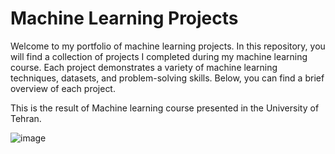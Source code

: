# Machine Learning Projects

Welcome to my portfolio of machine learning projects. In this repository, you will find a collection of projects I completed during my machine learning course. Each project demonstrates a variety of machine learning techniques, datasets, and problem-solving skills. Below, you can find a brief overview of each project.

This is the result of Machine learning course presented in the University of Tehran.


![image](https://github.com/tmorovati/Machine-Learning-Projects-/assets/47552594/cf4be395-df69-49e4-bb3c-251d9757cbcf)

